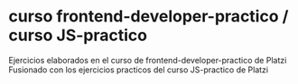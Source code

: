 # curso frontend-developer-practico / curso JS-practico
Ejercicios elaborados en el curso de frontend-developer-practico de Platzi
Fusionado con los ejercicios practicos del curso JS-practico de Platzi
